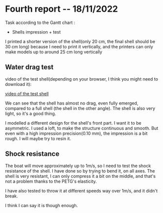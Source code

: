 # Fourth report -- 18/11/2022

Task according to the Gantt chart :

* Shells impression + test

I printed a shorter version of the shell(only 20 cm, the final shell should be 30 cm long) because I need to print it vertically, and the printers can only make models up to around 25 cm long vertically

## Water drag test

video of the test shell(depending on your browser, I think you might need to download it):

[video of the test shell](images_and_videos_for_reports/vic_shell_test.mp4)

We can see that the shell has almost no drag, even fully emerged, compared to a full shell (the shell in the other angle).
The shell is also very light, so it's a good thing.

I modelled a different design for the shell's front part.
I want it to be asymmetric.
I used a loft, to make the structure continuous and smooth.
But even with a high impression precision(0.10 mm), the impression is a bit rough.
I will maybe try to resin it.

## Shock resistance

The boat will move approximately up to 1m/s, so I need to test the shock resistance of the shell.
I have done so by trying to bend it, on all axes.
The shell is very resistant, I can only compress it a bit on the middle, and that's not a problem thanks to the PETG's elasticity.

I have also tested to throw it at different speeds way over 1m/s, and it didn't break.

I think I can say it is though enough.
